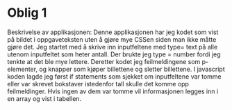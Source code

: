 Oblig 1
=======
Beskrivelse av applikasjonen:
Denne applikasjonen har jeg kodet som vist på bildet i oppgaveteksten uten å gjøre mye CSSen siden man ikke måtte gjøre det. Jeg startet med å skrive inn inputfeltene
med type= text på alle utenom inputfeltet som heter antall. Der brukte jeg type = number
fordi jeg tenkte at det ble mye lettere. Deretter kodet jeg feilmeldingene som p-elementer, og 
knapper som kjøper billettene og sletter billettene. I javascript koden lagde jeg 
først if statements som sjekket om inputfeltene var tomme eller var skrevet bokstaver
istedenfor tall skulle det komme opp feilmeldinger. Hvis ingen av dem var tomme vil 
informasjonen legges inn i en array og vist i tabellen.   
